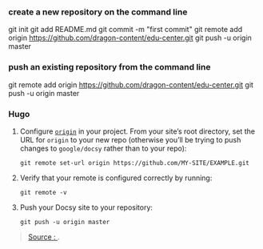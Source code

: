 
### create a new repository on the command line
git init
git add README.md
git commit -m "first commit"
git remote add origin https://github.com/dragon-content/edu-center.git
git push -u origin master

### push an existing repository from the command line

git remote add origin https://github.com/dragon-content/edu-center.git
git push -u origin master
### Hugo
1.  Configure  [`origin`](https://help.github.com/en/articles/configuring-a-remote-for-a-fork)  in your project. From your site’s root directory, set the URL for  `origin`  to your new repo (otherwise you’ll be trying to push changes to  `google/docsy`  rather than to your repo):
    
    ```
    git remote set-url origin https://github.com/MY-SITE/EXAMPLE.git
    
    ```
    
2.  Verify that your remote is configured correctly by running:
    
    ```
    git remote -v
    
    ```
    
3.  Push your Docsy site to your repository:
    
    ```
    git push -u origin master
    ```
> [Source : ](https://).
<!--stackedit_data:
eyJoaXN0b3J5IjpbLTk2NzA0MTgyMCwtMTkxMzU0MzA4NF19
-->